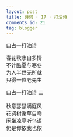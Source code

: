 ```yaml
---
layout: post
title: 诗词 · 17 · 打油诗
comments_id: 21
tag: blogger
---
```


口占一打油诗

春花秋水自多情<br />
​不计酷夏与寒冬<br />
​为人半世无所就<br />
​只得一位老先生

​口占一打油诗 二<br />
​<br />
​秋意瑟瑟满庭风<br />
​花凋树谢草自零<br />
​闲坐凉亭听鸟语<br />
​仍是你侬我也侬